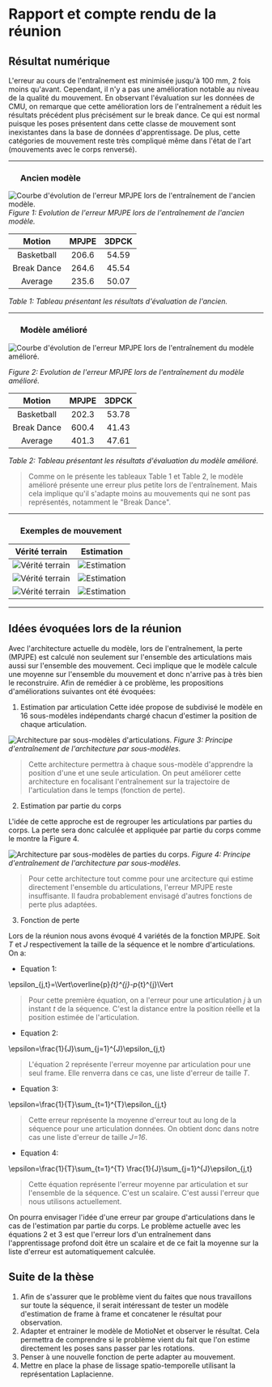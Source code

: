 # Rapport et compte rendu de la réunion
## Résultat numérique
L'erreur au cours de l'entraînement est minimisée jusqu'à 100 mm, 2 fois moins qu'avant. Cependant, il n'y a pas une amélioration notable au niveau de la qualité du mouvement. En observant l'évaluation sur les données de CMU, on remarque que cette amélioration lors de l'entraînement a réduit les résultats précédent plus précisément sur le break dance. Ce qui est normal puisque les poses présentent dans cette classe de mouvement sont inexistantes dans la base de données d'apprentissage. De plus, cette catégories de mouvement reste très compliqué même dans l'état de l'art (mouvements avec le corps renversé).

***

### &nbsp;&nbsp;&nbsp;&nbsp;&nbsp;&nbsp;Ancien modèle

![Courbe d'évolution de l'erreur MPJPE lors de l'entraînement de l'ancien modèle.](./images/old_loss.png  "Evolution de l'erreur MPJPE lors de l'entraînement de l'ancien modèle.")
*Figure 1: Evolution de l'erreur MPJPE lors de l'entraînement de l'ancien modèle.*

| Motion      | MPJPE | 3DPCK |
| :--------:  | :---: | :---: |
| Basketball  | 206.6 | 54.59 |
| Break Dance | 264.6 | 45.54 |
| Average     | 235.6 | 50.07 |

*Table 1: Tableau présentant les résultats d'évaluation de l'ancien.*

***

### &nbsp;&nbsp;&nbsp;&nbsp;&nbsp;&nbsp;Modèle amélioré


![Courbe d'évolution de l'erreur MPJPE lors de l'entraînement du modèle amélioré.](./images/new_loss.png  "Evolution de l'erreur MPJPE lors de l'entraînement du modèle amélioré.")

*Figure 2: Evolution de l'erreur MPJPE lors de l'entraînement du modèle amélioré.*

| Motion      | MPJPE | 3DPCK |
| :--------:  | :---: | :---: |
| Basketball  | 202.3 | 53.78 |
| Break Dance | 600.4 | 41.43 |
| Average     | 401.3 | 47.61 |

*Table 2: Tableau présentant les résultats d'évaluation du modèle amélioré.*


> Comme on le présente les tableaux Table 1 et Table 2, le modèle amélioré présente une erreur plus petite lors de l'entraînement. Mais cela implique qu'il s'adapte moins au mouvements qui ne sont pas représentés, notamment le "Break Dance".

***

### &nbsp;&nbsp;&nbsp;&nbsp;&nbsp;&nbsp;Exemples de mouvement

|Vérité terrain|Estimation|
|-----|-----|
|![Vérité terrain](./images/gt.gif  "Ground truth")|![Estimation](./images/pred.gif  "Estimation")|
|![Vérité terrain](./images/gt_1.gif  "Ground truth")|![Estimation](./images/pred_1.gif  "Estimation")|
|![Vérité terrain](./images/gt_2.gif  "Ground truth")|![Estimation](./images/pred_2.gif  "Estimation")|


***

## Idées évoquées lors de la réunion
Avec l'architecture actuelle du modèle, lors de l'entraînement, la perte (MPJPE) est calculé non seulement sur l'ensemble des articulations mais aussi sur l'ensemble des mouvement. Ceci implique que le modèle calcule une moyenne sur l'ensemble du mouvement et donc n'arrive pas à très bien le reconstruire. Afin de remédier à ce problème, les propositions d'améliorations suivantes ont été évoquées:

1. Estimation par articulation
Cette idée propose de subdivisé le modèle en 16 sous-modèles indépendants chargé chacun d'estimer la position de chaque articulation. 


![Architecture par sous-modèles d'articulations.](./images/submodeling.jpg  "Principe d'entraînement de l'architecture par sous-modèles d'articulations.")
*Figure 3: Principe d'entraînement de l'architecture par sous-modèles.*


> Cette architecture permettra à chaque sous-modèle d'apprendre la position d'une et une seule articulation. On peut améliorer cette architecture en focalisant l'entraînement sur la trajectoire de l'articulation dans le temps (fonction de perte).


2. Estimation par partie du corps

L'idée de cette approche est de regrouper les articulations par parties du corps. La perte sera donc calculée et appliquée par partie du corps comme le montre la Figure 4.


![Architecture par sous-modèles de parties du corps.](./images/bodyparts.jpg  "Principe d'entraînement de l'architecture par sous-modèles de parties du corps.")
*Figure 4: Principe d'entraînement de l'architecture par sous-modèles.*


> Pour cette architecture tout comme pour une arcitecture qui estime directement l'ensemble du articulations, l'erreur MPJPE reste insuffisante. Il faudra probablement envisagé d'autres fonctions de perte plus adaptées.

3. Fonction de perte

Lors de la réunion nous avons évoqué 4 variétés de la fonction MPJPE.
Soit *T* et *J* respectivement la taille de la séquence et le nombre d'articulations. On a:
* Equation 1:

\epsilon_{j,t}=\Vert\overline{p}_{t}^{j}-p_{t}^{j}\Vert

> Pour cette première équation, on a l'erreur pour une articulation *j* à un instant *t* de la séquence. C'est la distance entre la position réelle et la position estimée de l'articulation.

* Equation 2:

\epsilon=\frac{1}{J}\sum_{j=1}^{J}\epsilon_{j,t}

> L'équation 2 représente l'erreur moyenne par articulation pour une seul frame. Elle renverra dans ce cas, une liste d'erreur de taille *T*. 

* Equation 3:

\epsilon=\frac{1}{T}\sum_{t=1}^{T}\epsilon_{j,t}

> Cette erreur représente la moyenne d'erreur tout au long de la séquence pour une articulation données. On obtient donc dans notre cas une liste d'erreur de taille *J=16*.

* Equation 4:

\epsilon=\frac{1}{T}\sum_{t=1}^{T} \frac{1}{J}\sum_{j=1}^{J}\epsilon_{j,t}

> Cette équation représente l'erreur moyenne par articulation et sur l'ensemble de la séquence. C'est un scalaire. C'est aussi l'erreur que nous utilisons actuellement.

On pourra envisager l'idée d'une erreur par groupe d'articulations dans le cas de l'estimation par partie du corps. Le problème actuelle avec les équations 2 et 3 est que l'erreur lors d'un entraînement dans l'apprentissage profond doit être un scalaire et de ce fait la moyenne sur la liste d'erreur est automatiquement calculée.

## Suite de la thèse

1. Afin de s'assurer que le problème vient du faites que nous travaillons sur toute la séquence, il serait intéressant de tester un modèle d'estimation de frame à frame et concatener le résultat pour observation.
2. Adapter et entrainer le modèle de MotioNet et observer le résultat. Cela permettra de comprendre si le problème vient du fait que l'on estime directement les poses sans passer par les rotations.
3. Penser à une nouvelle fonction de perte adapter au mouvement.
4. Mettre en place la phase de lissage spatio-temporelle utilisant la représentation Laplacienne.
